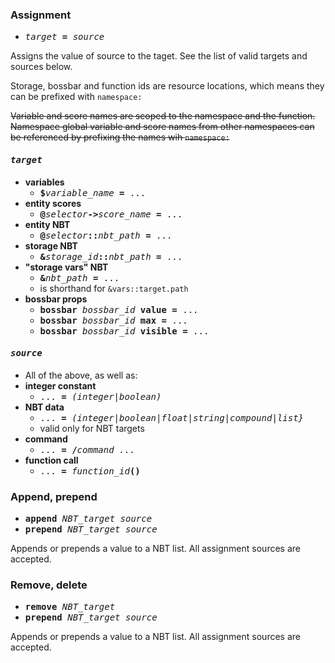 ### Assignment
* <tt>*target* **=** *source*</tt>

Assigns the value of source to the taget. See the list of valid targets and sources below.


Storage, bossbar and function ids are resource locations, which means they can be prefixed with `namespace:`

<s>Variable and score names are scoped to the namespace and the function. Namespace global variable and score names from other namespaces can be referenced by prefixing the names wih `namespace:`</s>

#### <tt>*target*</tt>

* **variables**
  * <tt><b>$</b>*variable_name* <b>=</b> ...</tt>
* **entity scores**
  * <tt><b>@</b>*selector*<b>-></b>*score_name* <b>=</b> ...</tt>
* **entity NBT**
  * <tt><b>@</b>*selector*<b>::</b>*nbt_path* <b>=</b> ...</tt>
* **storage NBT**
  * <tt><b>&</b>*storage_id*<b>::</b>*nbt_path* <b>=</b> ...</tt>
* **"storage vars" NBT**
  * <tt><b>&</b>*nbt_path* <b>=</b> ...</tt>
  * is shorthand for `&vars::target.path`
* **bossbar props**
  * <tt><b>bossbar</b> *bossbar_id* <b>value =</b> ...</tt>
  * <tt><b>bossbar</b> *bossbar_id* <b>max =</b> ...</tt>
  * <tt><b>bossbar</b> *bossbar_id* <b>visible =</b> ...</tt>

#### <tt>*source*</tt>
* All of the above, as well as:
* **integer constant**
  * <tt>... <b>= </b>*(integer|boolean)*</tt>
* **NBT data**
  * <tt>... <b>= </b>*(integer|boolean|float|string|compound|list}*</tt>
  * valid only for NBT targets
* **command**
  * <tt>... <b>= /</b>*command ...*</tt>
* **function call**
  * <tt>... <b>= </b>*function_id*<b>()</b></tt>

### Append, prepend
* <tt>**append** *NBT_target* *source*</tt>
* <tt>**prepend** *NBT_target* *source*</tt>

Appends or prepends a value to a NBT list. All assignment sources are accepted.

### Remove, delete
* <tt>**remove** *NBT_target*</tt>
* <tt>**prepend** *NBT_target* *source*</tt>

Appends or prepends a value to a NBT list. All assignment sources are accepted.
